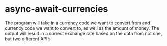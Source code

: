 # async-await-currencies
The program will take in a currency code we want to convert from and currency code we want to convert to, as well as the amount of money. The output will result in a correct exchange rate based on the data from not one, but two different API’s.
